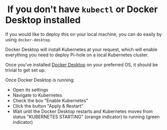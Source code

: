 #  If you don't have `kubectl` or Docker Desktop installed

If you would like to deploy this on your local machine, you can do easily by using `docker-desktop`.

Docker Desktop will install Kubernetes at your request, which will enable everything you need to deploy Pi-hole on a local Kubernetes cluster.

Once you've installed [Docker Desktop](https://www.docker.com/products/docker-desktop/) on your preferred OS, it should be trivial to get set up.

Once Docker Desktop is running:

- Open its settings
- Navigate to Kubernetes
- Check the box "Enable Kubernetes"
- Click the button "Apply & Restart"
- Wait until the Docker Desktop restarts and Kubernetes moves from status "KUBERNETES STARTING" (orange indicator) to running (green indicator)